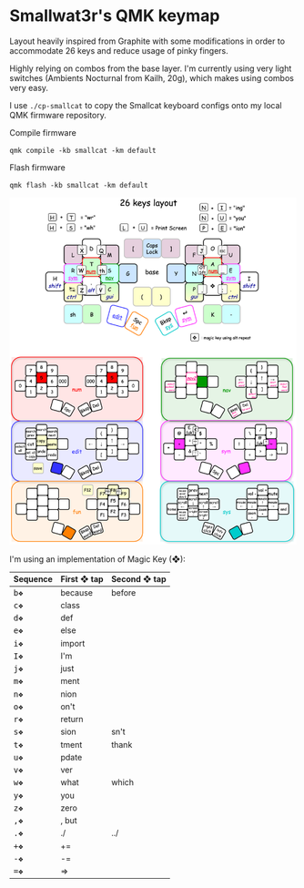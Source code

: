 # Smallwat3r's QMK keymap

Layout heavily inspired from Graphite with some modifications in order to accommodate 26 keys and reduce usage of pinky fingers.

Highly relying on combos from the base layer. I'm currently using very light switches (Ambients Nocturnal from Kailh, 20g), which makes using combos very easy.

I use `./cp-smallcat` to copy the Smallcat keyboard configs onto my local QMK firmware repository.

Compile firmware
```
qmk compile -kb smallcat -km default 
```

Flash firmware
```
qmk flash -kb smallcat -km default 
```

![keymap](./images/keymap.png)

I'm using an implementation of Magic Key (❖):

| Sequence                 | First ❖ tap | Second ❖ tap |
|--------------------------|-------------|--------------|
| <kbd>b</kbd><kbd>❖</kbd> | because     | before       |
| <kbd>c</kbd><kbd>❖</kbd> | class       |              |
| <kbd>d</kbd><kbd>❖</kbd> | def         |              |
| <kbd>e</kbd><kbd>❖</kbd> | else        |              |
| <kbd>i</kbd><kbd>❖</kbd> | import      |              |
| <kbd>I</kbd><kbd>❖</kbd> | I'm         |              |
| <kbd>j</kbd><kbd>❖</kbd> | just        |              |
| <kbd>m</kbd><kbd>❖</kbd> | ment        |              |
| <kbd>n</kbd><kbd>❖</kbd> | nion        |              |
| <kbd>o</kbd><kbd>❖</kbd> | on't        |              |
| <kbd>r</kbd><kbd>❖</kbd> | return      |              |
| <kbd>s</kbd><kbd>❖</kbd> | sion        | sn't         |
| <kbd>t</kbd><kbd>❖</kbd> | tment       | thank        |
| <kbd>u</kbd><kbd>❖</kbd> | pdate       |              |
| <kbd>v</kbd><kbd>❖</kbd> | ver         |              |
| <kbd>w</kbd><kbd>❖</kbd> | what        | which        |
| <kbd>y</kbd><kbd>❖</kbd> | you         |              |
| <kbd>z</kbd><kbd>❖</kbd> | zero        |              |
| <kbd>,</kbd><kbd>❖</kbd> | , but       |              |
| <kbd>.</kbd><kbd>❖</kbd> | ./          | ../          |
| <kbd>+</kbd><kbd>❖</kbd> | +=          |              |
| <kbd>-</kbd><kbd>❖</kbd> | -=          |              |
| <kbd>=</kbd><kbd>❖</kbd> | =>          |              |
